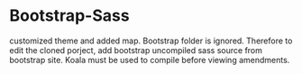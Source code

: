 # Bootstrap-Sass
customized theme and added map. 
Bootstrap folder is ignored. Therefore to edit the cloned porject, add bootstrap uncompiled sass source from bootstrap site. 
Koala must be used to compile before viewing amendments. 
